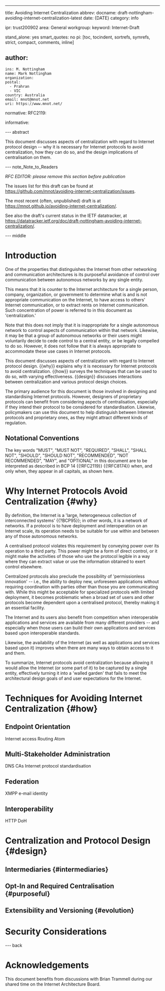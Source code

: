 ---
title: Avoiding Internet Centralization
abbrev:
docname: draft-nottingham-avoiding-internet-centralization-latest
date: {DATE}
category: info

ipr: trust200902
area: General
workgroup:
keyword: Internet-Draft

stand_alone: yes
smart_quotes: no
pi: [toc, tocindent, sortrefs, symrefs, strict, compact, comments, inline]

author:
 -
    ins: M. Nottingham
    name: Mark Nottingham
    organization:
    postal:
      - Prahran
      - VIC
    country: Australia
    email: mnot@mnot.net
    uri: https://www.mnot.net/

normative:
  RFC2119:

informative:


--- abstract

This document discusses aspects of centralization with regard to Internet protocol design -- why it is necessary for Internet protocols to avoid centralization, how they can do so, and the design implications of centralisation on them.


--- note_Note_to_Readers

*RFC EDITOR: please remove this section before publication*

The issues list for this draft can be found at <https://github.com/mnot/avoiding-internet-centralization/issues>.

The most recent (often, unpublished) draft is at <https://mnot.github.io/avoiding-internet-centralization/>.

See also the draft's current status in the IETF datatracker, at
<https://datatracker.ietf.org/doc/draft-nottingham-avoiding-internet-centralization/>.

--- middle

# Introduction

One of the properties that distinguishes the Internet from other networking and communication architectures is its purposeful avoidance of control over communication between autonomous networks by any single entity.

This means that it is counter to the Internet architecture for a single person, company, organization, or government to determine what is and is not appropriate communication on the Internet, to have access to others' Internet communication, or to extract rents on Internet communication. Such concentration of power is referred to in this document as 'centralization.'

Note that this does not imply that it is inappropriate for a single autonomous network to control aspects of communication within that network. Likewise, it may be that a group of autonomous networks or their users might voluntarily decide to cede control to a central entity, or be legally compelled to do so. However, it does not follow that it is always appropriate to accommodate these use cases in Internet protocols.

This document discusses aspects of centralization with regard to Internet protocol design. {{why}} explains why it is necessary for Internet protocols to avoid centralization. {{how}} surveys the techniques that can be used to do so, with varying effectiveness. {{design}} discusses interactions between centralization and various protocol design choices.

The primary audience for this document is those involved in designing and standardising Internet protocols. However, designers of proprietary protocols can benefit from considering aspects of centralisation, especially if they intend their protocol to be considered for standardisation. Likewise, policymakers can use this document to help distinguish between Internet protocols and proprietary ones, as they might attract different kinds of regulation.


## Notational Conventions

The key words "MUST", "MUST NOT", "REQUIRED", "SHALL", "SHALL NOT", "SHOULD", "SHOULD NOT",
"RECOMMENDED", "NOT RECOMMENDED", "MAY", and "OPTIONAL" in this document are to be interpreted as
described in BCP 14 {{!RFC2119}} {{!RFC8174}} when, and only when, they appear in all capitals, as
shown here.


# Why Internet Protocols Avoid Centralization {#why}

By definition, the Internet is a 'large, heterogeneous collection of interconnected systems' {{?BCP95}}; in other words, it is a network of networks. If a protocol is to have deployment and interoperation on an Internet scale, its operation needs to be suitable for use within and between any of those autonomous networks.

A centralised protocol violates this requirement by conveying power over its operation to a third party. This power might be a form of direct control, or it might make the activities of those who use the protocol legible in a way where they can extract value or use the information obtained to exert control elsewhere.

Centralized protocols also preclude the possibility of 'permissionless innovation' -- i.e., the ability to deploy new, unforeseen applications without requiring coordination with parties other than those you are communicating with. While this might be acceptable for specialized protocols with limited deployment, it becomes problematic when a broad set of users and other protocols become dependent upon a centralised protocol, thereby making it an essential facility.

The Internet and its users also benefit from competition when interoperable applications and services are available from many different providers -- and especially when those users can build their own applications and services based upon interoperable standards.

Likewise, the availability of the Internet (as well as applications and services based upon it) improves when there are many ways to obtain access to it and them.

To summarize, Internet protocols avoid centralization because allowing it would allow the Internet (or some part of it) to be captured by a single entity, effectively turning it into a 'walled garden' that fails to meet the architectural design goals of and user expectations for the Internet.


# Techniques for Avoiding Internet Centralization {#how}


## Endpoint Orientation

Internet access
Routing
Atom

## Multi-Stakeholder Administration

DNS
CAs
Internet protocol standardisation

## Federation

XMPP
e-mail
identity

## Interoperability

HTTP
DoH


# Centralization and Protocol Design {#design}

## Intermediaries {#intermediaries}


## Opt-In and Required Centralisation {#purposeful}


## Extensibility and Versioning {#evolution}


# Security Considerations


--- back


# Acknowledgements

This document benefits from discussions with Brian Trammell during our shared time on the Internet Architecture Board.
